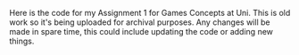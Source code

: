 Here is the code for my Assignment 1 for Games Concepts at Uni.
This is old work so it's being uploaded for archival purposes.
Any changes will be made in spare time, this could include updating the code or adding new things.
